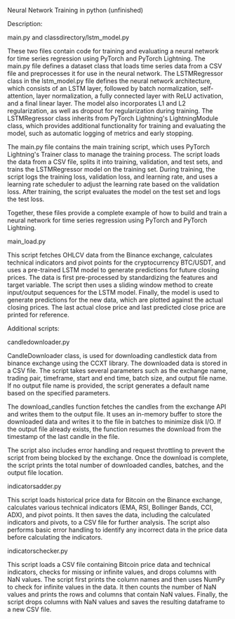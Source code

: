 Neural Network Training in python (unfinished)

Description:

main.py and classdirectory/lstm_model.py

These two files contain code for training and evaluating a neural network for time series regression using PyTorch and PyTorch Lightning. The main.py file defines a dataset class that loads time series data from a CSV file and preprocesses it for use in the neural network. The LSTMRegressor class in the lstm_model.py file defines the neural network architecture, which consists of an LSTM layer, followed by batch normalization, self-attention, layer normalization, a fully connected layer with ReLU activation, and a final linear layer. The model also incorporates L1 and L2 regularization, as well as dropout for regularization during training. The LSTMRegressor class inherits from PyTorch Lightning's LightningModule class, which provides additional functionality for training and evaluating the model, such as automatic logging of metrics and early stopping.

The main.py file contains the main training script, which uses PyTorch Lightning's Trainer class to manage the training process. The script loads the data from a CSV file, splits it into training, validation, and test sets, and trains the LSTMRegressor model on the training set. During training, the script logs the training loss, validation loss, and learning rate, and uses a learning rate scheduler to adjust the learning rate based on the validation loss. After training, the script evaluates the model on the test set and logs the test loss.

Together, these files provide a complete example of how to build and train a neural network for time series regression using PyTorch and PyTorch Lightning.

main_load.py

This script fetches OHLCV data from the Binance exchange, calculates technical indicators and pivot points for the cryptocurrency BTC/USDT, and uses a pre-trained LSTM model to generate predictions for future closing prices. The data is first pre-processed by standardizing the features and target variable. The script then uses a sliding window method to create input/output sequences for the LSTM model. Finally, the model is used to generate predictions for the new data, which are plotted against the actual closing prices. The last actual close price and last predicted close price are printed for reference.

Additional scripts:

candledownloader.py

CandleDownloader class, is used for downloading candlestick data from binance exchange using the CCXT library. The downloaded data is stored in a CSV file. The script takes several parameters such as the exchange name, trading pair, timeframe, start and end time, batch size, and output file name. If no output file name is provided, the script generates a default name based on the specified parameters.

The download_candles function fetches the candles from the exchange API and writes them to the output file. It uses an in-memory buffer to store the downloaded data and writes it to the file in batches to minimize disk I/O. If the output file already exists, the function resumes the download from the timestamp of the last candle in the file.

The script also includes error handling and request throttling to prevent the script from being blocked by the exchange. Once the download is complete, the script prints the total number of downloaded candles, batches, and the output file location.


indicatorsadder.py

This script loads historical price data for Bitcoin on the Binance exchange, calculates various technical indicators (EMA, RSI, Bollinger Bands, CCI, ADX), and pivot points. It then saves the data, including the calculated indicators and pivots, to a CSV file for further analysis. The script also performs basic error handling to identify any incorrect data in the price data before calculating the indicators.

indicatorschecker.py

This script loads a CSV file containing Bitcoin price data and technical indicators, checks for missing or infinite values, and drops columns with NaN values. The script first prints the column names and then uses NumPy to check for infinite values in the data. It then counts the number of NaN values and prints the rows and columns that contain NaN values. Finally, the script drops columns with NaN values and saves the resulting dataframe to a new CSV file.

